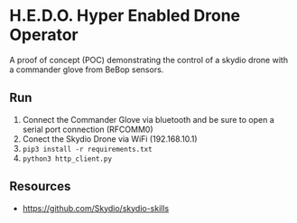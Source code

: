# H.E.D.O. Hyper Enabled Drone Operator
A proof of concept (POC) demonstrating the control of a skydio drone with a commander glove from BeBop sensors.

## Run
1. Connect the Commander Glove via bluetooth and be sure to open a serial port connection (RFCOMM0)
2. Conect the Skydio Drone via WiFi (192.168.10.1)
3. ```pip3 install -r requirements.txt```
4. ```python3 http_client.py```
## Resources
+ https://github.com/Skydio/skydio-skills
